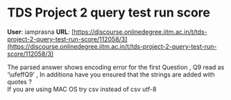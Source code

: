 # TDS Project 2 query test run score

**User**: iamprasna
**URL**: [https://discourse.onlinedegree.iitm.ac.in/t/tds-project-2-query-test-run-score/112058/3](https://discourse.onlinedegree.iitm.ac.in/t/tds-project-2-query-test-run-score/112058/3)

The parsed answer shows encoding error for the first Question , Q9 read as ‘\ufeffQ9’ , In additiona have you ensured that the strings are added with quotes ?  
If you are using MAC OS try csv instead of csv utf-8
